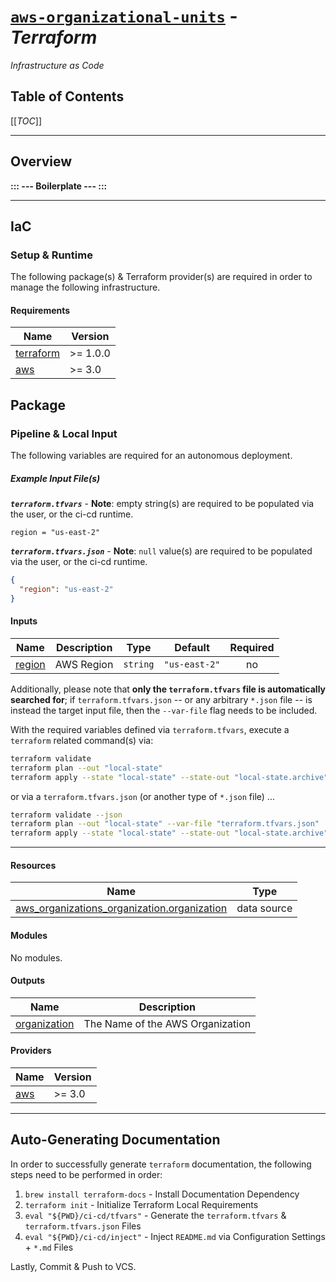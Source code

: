 [//]: # (<!-- BEGIN_TF_DOCS -->)

[//]: # ([User-Input] | configuration/documentation/overview.md)

# [`aws-organizational-units`](https://github.com/cloud-hybrid) - *Terraform* #

*Infrastructure as Code*

## Table of Contents ##

[[_TOC_]]

---

## Overview ##

[//]: # ([User-Input] | configuration/documentation/overview.md)

**::: --- Boilerplate --- :::**

---

## IaC ##

### Setup & Runtime ###

The following package(s) & Terraform provider(s) are required
in order to manage the following infrastructure.

#### Requirements

| Name | Version |
|------|---------|
| <a name="requirement_terraform"></a> [terraform](#requirement\_terraform) | >= 1.0.0 |
| <a name="requirement_aws"></a> [aws](#requirement\_aws) | >= 3.0 |

## Package ##

### Pipeline & Local Input ###

The following variables are required for an autonomous deployment.

##### Example Input File(s) #####

***`terraform.tfvars`*** - **Note**: empty string(s) are required to be populated via the user, or the ci-cd runtime.

```hcl
region = "us-east-2"
```

***`terraform.tfvars.json`*** - **Note**: `null` value(s) are required to be populated via the user, or the ci-cd runtime.

```json
{
  "region": "us-east-2"
}
```

#### Inputs

| Name | Description | Type | Default | Required |
|------|-------------|------|---------|:--------:|
| <a name="input_region"></a> [region](#input\_region) | AWS Region | `string` | `"us-east-2"` | no |

Additionally, please note that **only the `terraform.tfvars` file is automatically searched for**; if `terraform.tfvars.json`
-- or any arbitrary `*.json` file -- is instead the target input file, then the `--var-file` flag needs to be
included.

With the required variables defined via `terraform.tfvars`, execute a `terraform`
related command(s) via:

```bash
terraform validate
terraform plan --out "local-state"
terraform apply --state "local-state" --state-out "local-state.archive"
```

or via a `terraform.tfvars.json` (or another type of `*.json` file) ...

```bash
terraform validate --json
terraform plan --out "local-state" --var-file "terraform.tfvars.json"
terraform apply --state "local-state" --state-out "local-state.archive" --var-file "terraform.tfvars.json"
```

---

#### Resources

| Name | Type |
|------|------|
| [aws_organizations_organization.organization](https://registry.terraform.io/providers/hashicorp/aws/latest/docs/data-sources/organizations_organization) | data source |

#### Modules

No modules.

#### Outputs

| Name | Description |
|------|-------------|
| <a name="output_organization"></a> [organization](#output\_organization) | The Name of the AWS Organization |

#### Providers

| Name | Version |
|------|---------|
| <a name="provider_aws"></a> [aws](#provider\_aws) | >= 3.0 |

---

[//]: # ([Static] | configuration/documentation/footer.md)

## Auto-Generating Documentation ##

In order to successfully generate `terraform` documentation, the following steps need to be
performed in order:

1. `brew install terraform-docs` - Install Documentation Dependency
2. `terraform init` - Initialize Terraform Local Requirements
3. `eval "${PWD}/ci-cd/tfvars"` - Generate the `terraform.tfvars` & `terraform.tfvars.json` Files
4. `eval "${PWD}/ci-cd/inject"` - Inject `README.md` via Configuration Settings + `*.md` Files

Lastly, Commit & Push to VCS.


[//]: # (<!-- END_TF_DOCS -->)